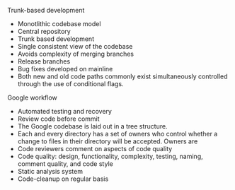 Trunk-based development

- Monotlithic codebase model
- Central repository
- Trunk based development
- Single consistent view of the codebase
- Avoids complexity of merging branches
- Release branches
- Bug fixes developed on mainline
- Both new and old code paths commonly exist simultaneously controlled through the use of
  conditional flags.

Google workflow

- Automated testing and recovery
- Review code before commit
- The Google codebase is laid out in a tree structure. 
- Each and every directory has a set of owners who control whether a change to files in their 
  directory will be accepted. Owners are
- Code reviewers comment on aspects of code quality
- Code quality: design, functionality, complexity, testing, naming, comment quality, and code style
- Static analysis system  
- Code-cleanup on regular basis